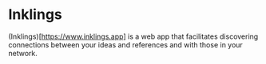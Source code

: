 # Inklings

(Inklings)[https://www.inklings.app] is a web app that facilitates discovering connections between your ideas and references and with those in your network.
